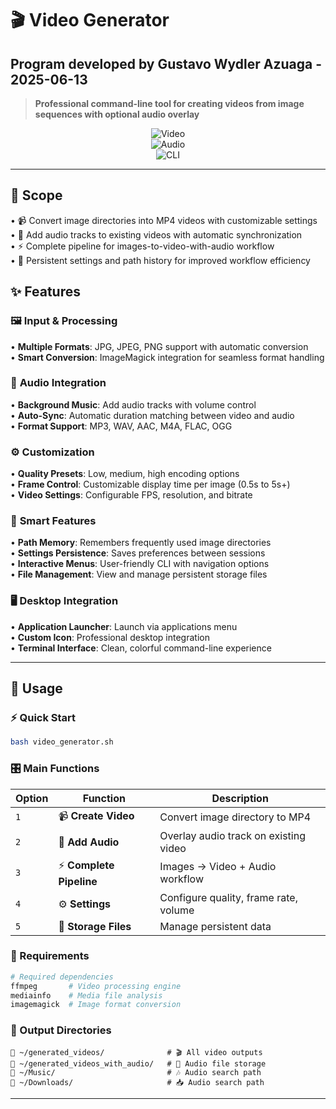  #  🎬 Video Generator                                                                                   
## Program developed by Gustavo Wydler Azuaga - 2025-06-13
                                                                                        
                                                                                                                                                                                                                  
                                                                                                                                                                                                      
                                                                                                                                                                                                                          
  > **Professional command-line tool for creating videos from image sequences with optional audio overlay**                                                                                                               
                                                                                                                                                                                                                          
  <div align="center">                                                                                                                                                                                                    
                                                                                                                                                                                                                          
  ![Video](https://img.shields.io/badge/Video-Processing-red?style=for-the-badge&logo=ffmpeg)                                                                                                                             
  ![Audio](https://img.shields.io/badge/Audio-Integration-blue?style=for-the-badge&logo=audacity)                                                                                                                         
  ![CLI](https://img.shields.io/badge/Interface-CLI-green?style=for-the-badge&logo=gnubash)                                                                                                                               
                                                                                                                                                                                                                          
  </div>                                                                                                                                                                                                                  
                                                                                                                                                                                                                          
  ---                                                                                                                                                                                                                     
                                                                                                                                                                                                                          
  ## 🎯 Scope                                                                                                                                                                                                             
                                                                                                                                                                                                                          
  • 📹 Convert image directories into MP4 videos with customizable settings                                                                                                                                               
  • 🎵 Add audio tracks to existing videos with automatic synchronization                                                                                                                                                 
  • ⚡ Complete pipeline for images-to-video-with-audio workflow                                                                                                                                                           
  • 💾 Persistent settings and path history for improved workflow efficiency                                                                                                                                              
                                                                                                                                                                                                                          
  ## ✨ Features                                                                                                                                                                                                           
                                                                                                                                                                                                                          
  ### 🖼️ **Input & Processing**                                                                                                                                                                                          
  • **Multiple Formats**: JPG, JPEG, PNG support with automatic conversion                                                                                                                                                
  • **Smart Conversion**: ImageMagick integration for seamless format handling                                                                                                                                            
                                                                                                                                                                                                                          
  ### 🎵 **Audio Integration**                                                                                                                                                                                            
  • **Background Music**: Add audio tracks with volume control                                                                                                                                                            
  • **Auto-Sync**: Automatic duration matching between video and audio                                                                                                                                                    
  • **Format Support**: MP3, WAV, AAC, M4A, FLAC, OGG                                                                                                                                                                     
                                                                                                                                                                                                                          
  ### ⚙️ **Customization**                                                                                                                                                                                                
  • **Quality Presets**: Low, medium, high encoding options                                                                                                                                                               
  • **Frame Control**: Customizable display time per image (0.5s to 5s+)                                                                                                                                                  
  • **Video Settings**: Configurable FPS, resolution, and bitrate                                                                                                                                                         
                                                                                                                                                                                                                          
  ### 🧠 **Smart Features**                                                                                                                                                                                               
  • **Path Memory**: Remembers frequently used image directories                                                                                                                                                          
  • **Settings Persistence**: Saves preferences between sessions                                                                                                                                                          
  • **Interactive Menus**: User-friendly CLI with navigation options                                                                                                                                                      
  • **File Management**: View and manage persistent storage files                                                                                                                                                         
                                                                                                                                                                                                                          
  ### 🖥️ **Desktop Integration**                                                                                                                                                                                         
  • **Application Launcher**: Launch via applications menu                                                                                                                                                                
  • **Custom Icon**: Professional desktop integration                                                                                                                                                                     
  • **Terminal Interface**: Clean, colorful command-line experience                                                                                                                                                       
                                                                                                                                                                                                                          
  ---                                                                                                                                                                                                                     
                                                                                                                                                                                                                          
  ## 🚀 Usage                                                                                                                                                                                                             
                                                                                                                                                                                                                          
  ### ⚡ Quick Start                                                                                                                                                                                                       
  ```bash                                                                                                                                                                                                                 
  bash video_generator.sh                                                                                                                                                                                                 
  ```                                                                                                                                                                                                                     
                                                                                                                                                                                                                          
  ### 🎛️ Main Functions                                                                                                                                                                                                  
  | Option | Function | Description |                                                                                                                                                                                     
  |--------|----------|-------------|                                                                                                                                                                                     
  | `1` | 📹 **Create Video** | Convert image directory to MP4 |                                                                                                                                                          
  | `2` | 🎵 **Add Audio** | Overlay audio track on existing video |                                                                                                                                                      
  | `3` | ⚡ **Complete Pipeline** | Images → Video + Audio workflow |                                                                                                                                                     
  | `4` | ⚙️ **Settings** | Configure quality, frame rate, volume |                                                                                                                                                       
  | `5` | 📁 **Storage Files** | Manage persistent data |                                                                                                                                                                 
                                                                                                                                                                                                                          
  ### 🔧 Requirements                                                                                                                                                                                                     
  ```bash                                                                                                                                                                                                                 
  # Required dependencies                                                                                                                                                                                                 
  ffmpeg       # Video processing engine                                                                                                                                                                                  
  mediainfo    # Media file analysis                                                                                                                                                                                      
  imagemagick  # Image format conversion                                                                                                                                                                                  
  ```                                                                                                                                                                                                                     
                                                                                                                                                                                                                          
  ### 📂 Output Directories                                                                                                                                                                                               
  ```                                                                                                                                                                                                                     
  📁 ~/generated_videos/              # 🎬 All video outputs                                                                                                                                                              
  📁 ~/generated_videos_with_audio/   # 🎵 Audio file storage                                                                                                                                                             
  📁 ~/Music/                         # 🎶 Audio search path                                                                                                                                                              
  📁 ~/Downloads/                     # 📥 Audio search path                                                                                                                                                              
  ```                                                                                                                                                                                                                     
                                                                                                                                                                                                                          
  ---                                                                                                                                                                                                                     
                                                                                                                                                                                                                          
  <div align="center">                                                                                                                                                                                                    
                                                                                                                                                                                                                                                                                                    
                                                                                                                                                                                                                          
  </div>  





